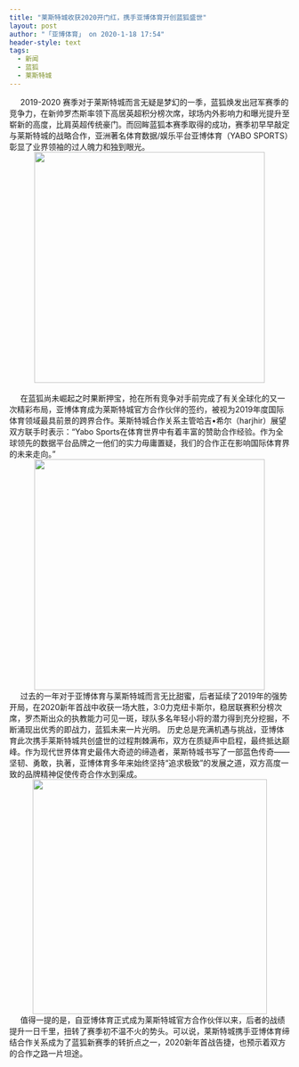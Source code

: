 ```yaml
---
title: "莱斯特城收获2020开门红，携手亚博体育开创蓝狐盛世"
layout: post
author: "「亚博体育」 on 2020-1-18 17:54"
header-style: text
tags:
  - 新闻
  - 蓝狐
  - 莱斯特城
---
```


<head></head>
<body>
 <div align="left"> 
  <font face="&amp;quot;">&nbsp; &nbsp;&nbsp;&nbsp;2019-2020</font> 
  <font face="&amp;quot;">赛季对于莱斯特城而言无疑是梦幻的一季，蓝狐焕发出冠军赛季的竞争力，在新帅罗杰斯率领下高居英超积分榜次席，球场内外影响力和曝光提升至崭新的高度，比肩英超传统豪门。而回眸蓝狐本赛季取得的成功，赛季初早早敲定与莱斯特城的战略合作，亚洲著名体育数据/娱乐平台亚博体育（YABO SPORTS）彰显了业界领袖的过人魄力和独到眼光。</font> 
 </div> 
 <div align="center"> 
  <ignore_js_op> 
   <img aid="1328163" src="https://bbs.boniu123.cc/data/attachment/forum/202001/18/175316yhv8hd4922hu9u4u.png" zoomfile="data/attachment/forum/202001/18/175316yhv8hd4922hu9u4u.png" file="data/attachment/forum/202001/18/175316yhv8hd4922hu9u4u.png" width="414" inpost="1"> 
   <div class="tip tip_4 aimg_tip" id="aimg_1328163_menu" style="position: absolute; display: none" disautofocus="true"> 
    <div class="xs0"> 
     <p><strong>6.1.png</strong> <em class="xg1">(164.6 KB, 下载次数: 0)</em></p> 
     <p> <a href="forum.php?mod=attachment&amp;aid=MTMyODE2M3w2ZmJhMDZmZXwxNTc5Mzg0NTM3fDB8NTUzNTI5&amp;nothumb=yes" target="_blank">下载附件</a> &nbsp;<a href="javascript:;" onclick="showWindow(this.id, this.getAttribute('url'), 'get', 0);" id="savephoto_1328163" url="home.php?mod=spacecp&amp;ac=album&amp;op=saveforumphoto&amp;aid=1328163&amp;handlekey=savephoto_1328163">保存到相册</a> </p> 
     <p class="xg1 y"><span title="2020-1-18 17:53">昨天&nbsp;17:53</span> 上传</p> 
    </div> 
    <div class="tip_horn"></div> 
   </div> 
  </ignore_js_op> 
 </div> 
 <div align="left"> 
  <font face="&amp;quot;">&nbsp; &nbsp;&nbsp; &nbsp;&nbsp; &nbsp;&nbsp; &nbsp;&nbsp; &nbsp;&nbsp; &nbsp;&nbsp; &nbsp;&nbsp; &nbsp;&nbsp; &nbsp;&nbsp; &nbsp;</font> 
 </div> 
 <div align="left"> 
  <font face="&amp;quot;">&nbsp; &nbsp;&nbsp;&nbsp;在蓝狐尚未崛起之时果断押宝，抢在所有竞争对手前完成了有关全球化的又一次精彩布局，亚博体育成为莱斯特城官方合作伙伴的签约，被视为2019年度国际体育领域最具前景的跨界合作。莱斯特城合作关系主管哈吉•希尔（harjhir）展望双方联手时表示：“Yabo Sports在体育世界中有着丰富的赞助合作经验。作为全球领先的数据平台品牌之一他们的实力毋庸置疑，我们的合作正在影响国际体育界的未来走向。”</font> 
 </div> 
 <div align="center"> 
  <ignore_js_op> 
   <img aid="1328164" src="https://bbs.boniu123.cc/data/attachment/forum/202001/18/175330j365te1lvmor53vl.png" zoomfile="data/attachment/forum/202001/18/175330j365te1lvmor53vl.png" file="data/attachment/forum/202001/18/175330j365te1lvmor53vl.png" width="414" inpost="1"> 
   <div class="tip tip_4 aimg_tip" id="aimg_1328164_menu" style="position: absolute; display: none" disautofocus="true"> 
    <div class="xs0"> 
     <p><strong>6.2.png</strong> <em class="xg1">(197.38 KB, 下载次数: 0)</em></p> 
     <p> <a href="forum.php?mod=attachment&amp;aid=MTMyODE2NHxiZTkwMWViNXwxNTc5Mzg0NTM3fDB8NTUzNTI5&amp;nothumb=yes" target="_blank">下载附件</a> &nbsp;<a href="javascript:;" onclick="showWindow(this.id, this.getAttribute('url'), 'get', 0);" id="savephoto_1328164" url="home.php?mod=spacecp&amp;ac=album&amp;op=saveforumphoto&amp;aid=1328164&amp;handlekey=savephoto_1328164">保存到相册</a> </p> 
     <p class="xg1 y"><span title="2020-1-18 17:53">昨天&nbsp;17:53</span> 上传</p> 
    </div> 
    <div class="tip_horn"></div> 
   </div> 
  </ignore_js_op> 
 </div> 
 <div align="left"> 
  <font face="&amp;quot;"> </font> 
 </div> 
 <div align="left"> 
  <font face="&amp;quot;">&nbsp; &nbsp;&nbsp;&nbsp;过去的一年对于亚博体育与莱斯特城而言无比甜蜜，后者延续了2019年的强势开局，在2020新年首战中收获一场大胜，3:0力克纽卡斯尔，稳居联赛积分榜次席，罗杰斯出众的执教能力可见一斑，球队多名年轻小将的潜力得到充分挖掘，不断涌现出优秀的即战力，蓝狐未来一片光明。</font> 
  <font face="&amp;quot">历史总是充满机遇与挑战，亚博体育此次携手莱斯特城共创盛世的过程荆棘满布，双方在质疑声中启程，最终抵达巅峰。作为现代世界体育史最伟大奇迹的缔造者，莱斯特城书写了一部蓝色传奇——坚韧、勇敢，执著，亚博体育多年来始终坚持“追求极致”的发展之道，双方高度一致的品牌精神促使传奇合作水到渠成。</font> 
 </div> 
 <div align="center"> 
  <ignore_js_op> 
   <img aid="1328165" src="https://bbs.boniu123.cc/data/attachment/forum/202001/18/175347xggje8sysyvassya.png" zoomfile="data/attachment/forum/202001/18/175347xggje8sysyvassya.png" file="data/attachment/forum/202001/18/175347xggje8sysyvassya.png" width="421" inpost="1"> 
   <div class="tip tip_4 aimg_tip" id="aimg_1328165_menu" style="position: absolute; display: none" disautofocus="true"> 
    <div class="xs0"> 
     <p><strong>6.3.png</strong> <em class="xg1">(204.19 KB, 下载次数: 0)</em></p> 
     <p> <a href="forum.php?mod=attachment&amp;aid=MTMyODE2NXxiNTI0MmM0ZHwxNTc5Mzg0NTM3fDB8NTUzNTI5&amp;nothumb=yes" target="_blank">下载附件</a> &nbsp;<a href="javascript:;" onclick="showWindow(this.id, this.getAttribute('url'), 'get', 0);" id="savephoto_1328165" url="home.php?mod=spacecp&amp;ac=album&amp;op=saveforumphoto&amp;aid=1328165&amp;handlekey=savephoto_1328165">保存到相册</a> </p> 
     <p class="xg1 y"><span title="2020-1-18 17:53">昨天&nbsp;17:53</span> 上传</p> 
    </div> 
    <div class="tip_horn"></div> 
   </div> 
  </ignore_js_op> 
 </div> 
 <div align="left"> 
  <font face="&amp;quot;">&nbsp; &nbsp;&nbsp;&nbsp;值得一提的是，自亚博体育正式成为莱斯特城官方合作伙伴以来，后者的战绩提升一日千里，扭转了赛季初不温不火的势头。可以说，莱斯特城携手亚博体育缔结合作关系成为了蓝狐新赛季的转折点之一，2020新年首战告捷，也预示着双方的合作之路一片坦途。</font> 
 </div> 
 <div align="left"> 
  <font face="&amp;quot;"> </font> 
 </div>
 <br>
</body>


